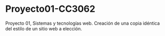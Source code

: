 # Proyecto01-CC3062
Proyecto 01, Sistemas y tecnologías web. Creación de una copia idéntica del estilo de un sitio web a elección.
